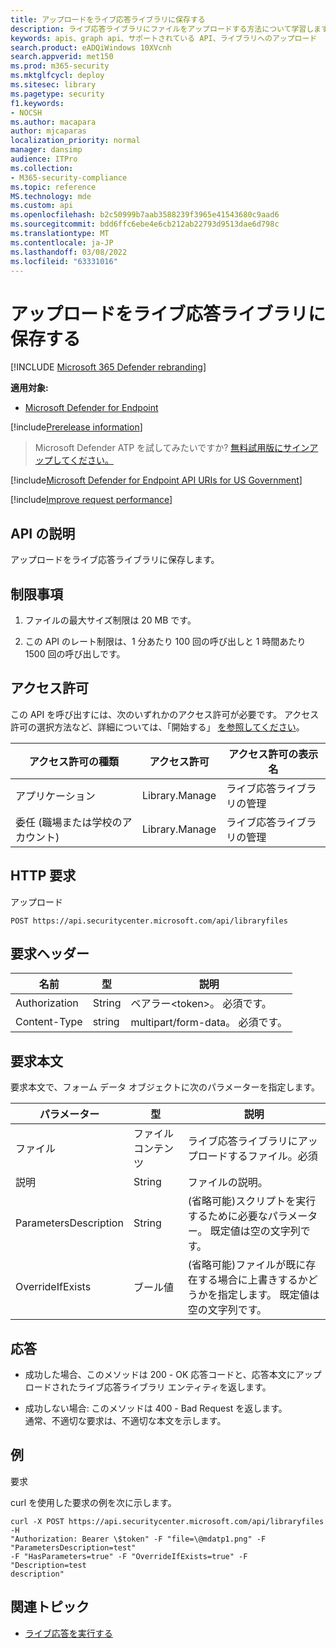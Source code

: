 ```yaml
---
title: アップロードをライブ応答ライブラリに保存する
description: ライブ応答ライブラリにファイルをアップロードする方法について学習します。
keywords: apis、graph api、サポートされている API、ライブラリへのアップロード
search.product: eADQiWindows 10XVcnh
search.appverid: met150
ms.prod: m365-security
ms.mktglfcycl: deploy
ms.sitesec: library
ms.pagetype: security
f1.keywords:
- NOCSH
ms.author: macapara
author: mjcaparas
localization_priority: normal
manager: dansimp
audience: ITPro
ms.collection:
- M365-security-compliance
ms.topic: reference
MS.technology: mde
ms.custom: api
ms.openlocfilehash: b2c50999b7aab3588239f3965e41543680c9aad6
ms.sourcegitcommit: bdd6ffc6ebe4e6cb212ab22793d9513dae6d798c
ms.translationtype: MT
ms.contentlocale: ja-JP
ms.lasthandoff: 03/08/2022
ms.locfileid: "63331016"
---
```

#  <a name="upload-files-to-the-live-response-library"></a>アップロードをライブ応答ライブラリに保存する  

[!INCLUDE [Microsoft 365 Defender rebranding](../../includes/microsoft-defender.md)]

**適用対象:**
- [Microsoft Defender for Endpoint](https://go.microsoft.com/fwlink/p/?linkid=2146631)

[!include[Prerelease information](../../includes/prerelease.md)]

>Microsoft Defender ATP を試してみたいですか? [無料試用版にサインアップしてください。](https://www.microsoft.com/microsoft-365/windows/microsoft-defender-atp?ocid=docs-wdatp-exposedapis-abovefoldlink) 

[!include[Microsoft Defender for Endpoint API URIs for US Government](../../includes/microsoft-defender-api-usgov.md)]

[!include[Improve request performance](../../includes/improve-request-performance.md)]

## <a name="api-description"></a>API の説明

アップロードをライブ応答ライブラリに保存します。

## <a name="limitations"></a>制限事項

1.  ファイルの最大サイズ制限は 20 MB です。

2.  この API のレート制限は、1 分あたり 100 回の呼び出しと 1 時間あたり 1500 回の呼び出しです。

## <a name="permissions"></a>アクセス許可

この API を呼び出すには、次のいずれかのアクセス許可が必要です。 アクセス許可の選択方法など、詳細については、「開始する」 [を参照してください](apis-intro.md)。


| アクセス許可の種類                    | アクセス許可     | アクセス許可の表示名        |
|------------------------------------|----------------|--------------------------------|
| アプリケーション                        | Library.Manage | ライブ応答ライブラリの管理 |
| 委任 (職場または学校のアカウント) | Library.Manage | ライブ応答ライブラリの管理 |

## <a name="http-request"></a>HTTP 要求

アップロード

```HTTP
POST https://api.securitycenter.microsoft.com/api/libraryfiles
```

## <a name="request-headers"></a>要求ヘッダー

|  名前   |    型    |       説明                         |
|-----------------|--------|--------------------------------|
| Authorization   | String | ベアラー\<token>。 必須です。      |
| Content-Type    | string | multipart/form-data。 必須です。 |

## <a name="request-body"></a>要求本文

要求本文で、フォーム データ オブジェクトに次のパラメーターを指定します。

| パラメーター         |     型         |       説明                                        |
|-----------------------|--------------|------------------------------------------------------------|
| ファイル                  | ファイル コンテンツ | ライブ応答ライブラリにアップロードするファイル。必須 |
| 説明           | String       | ファイルの説明。                                  |
| ParametersDescription | String       | (省略可能)スクリプトを実行するために必要なパラメーター。 既定値は空の文字列です。                |
| OverrideIfExists      | ブール値      | (省略可能)ファイルが既に存在する場合に上書きするかどうかを指定します。 既定値は空の文字列です。          |



## <a name="response"></a>応答

-   成功した場合、このメソッドは 200 - OK 応答コードと、応答本文にアップロードされたライブ応答ライブラリ エンティティを返します。

-   成功しない場合: このメソッドは 400 - Bad Request を返します。  
    通常、不適切な要求は、不適切な本文を示します。

## <a name="example"></a>例

要求

curl を使用した要求の例を次に示します。

```CURL
curl -X POST https://api.securitycenter.microsoft.com/api/libraryfiles -H
"Authorization: Bearer \$token" -F "file=\@mdatp1.png" -F
"ParametersDescription=test"  
-F "HasParameters=true" -F "OverrideIfExists=true" -F "Description=test
description"
```

## <a name="related-topic"></a>関連トピック

-  [ライブ応答を実行する](run-live-response.md) 